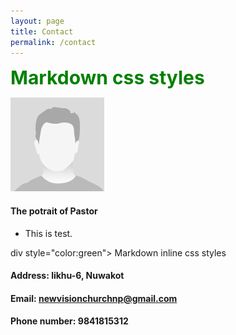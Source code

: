 ```yaml
---
layout: page
title: Contact 
permalink: /contact 
---
```


<style>
.green {
    color:green;
    font-weight:700;
    font-size:30px;
}
</style>

<div class="green">
    Markdown css styles
</div>

![pastor's potrait](/assets/img/potrait.png)

#### The potrait of Pastor

- This is test.

div style="color:green">
    Markdown inline css styles
</div>


#### Address: likhu-6, Nuwakot

#### Email: newvisionchurchnp@gmail.com

#### Phone number: 9841815312
